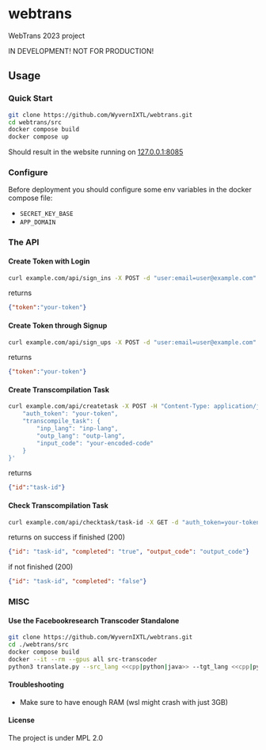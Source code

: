 # webtrans
WebTrans 2023 project

IN DEVELOPMENT! NOT FOR PRODUCTION!


## Usage

### Quick Start
```bash
git clone https://github.com/WyvernIXTL/webtrans.git
cd webtrans/src
docker compose build
docker compose up
```
Should result in the website running on [127.0.0.1:8085](http://127.0.0.1:8085/)

### Configure
Before deployment you should configure some env variables in the docker compose file:
* `SECRET_KEY_BASE`
* `APP_DOMAIN`


### The API

#### Create Token with Login
```bash
curl example.com/api/sign_ins -X POST -d "user:email=user@example.com" -d "user:password=changeme"
```
returns
```json
{"token":"your-token"}
```

#### Create Token through Signup
```bash
curl example.com/api/sign_ups -X POST -d "user:email=user@example.com" -d "user:password=changeme" -d "user:password_confirmation=changeme"
```
returns
```json
{"token":"your-token"}
```

#### Create Transcompilation Task
```bash
curl example.com/api/createtask -X POST -H "Content-Type: application/json" -d '{
	"auth_token": "your-token",
	"transcompile_task": {
		"inp_lang": "inp-lang",
		"outp_lang": "outp-lang",
		"input_code": "your-encoded-code"
	}
}'
```
returns
```json
{"id":"task-id"}
```

#### Check Transcompilation Task
```bash
curl example.com/api/checktask/task-id -X GET -d "auth_token=your-token"
```
returns on success if finished (200)
```json
{"id": "task-id", "completed": "true", "output_code": "output_code"}
```
if not finished (200)
```json
{"id": "task-id", "completed": "false"}
```


### MISC

#### Use the Facebookresearch Transcoder Standalone
```bash
git clone https://github.com/WyvernIXTL/webtrans.git
cd ./webtrans/src
docker compose build
docker --it --rm --gpus all src-transcoder
python3 translate.py --src_lang <<cpp|python|java>> --tgt_lang <<cpp|python|java>> --model_path /opt/models/model_<<1|2>>.pth < inputfile
```

#### Troubleshooting
* Make sure to have enough RAM (wsl might crash with just 3GB)


#### License
The project is under MPL 2.0